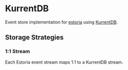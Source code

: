 # KurrentDB

Event store implementation for [estoria](https://github.com/go-estoria/estoria) using [KurrentDB](https://www.kurrent.io).

## Storage Strategies

### 1:1 Stream

Each Estoria event stream maps 1:1 to a KurrentDB stream.
